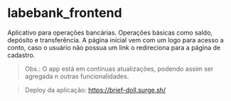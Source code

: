 # labebank_frontend


Aplicativo para operações bancárias. Operações básicas como saldo, depósito e transferência. A página inícial vem com um logo para acesso a conto, caso o usuário não possua um link o redireciona para a página de cadastro.


>Obs.: O app está em contínuas atualizações, podendo assim ser agregada n outras funcionalidades.

>Deploy da aplicação: https://brief-doll.surge.sh/